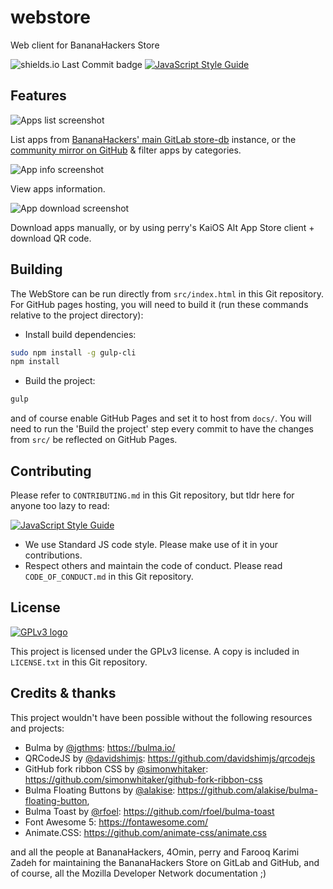 # webstore
Web client for BananaHackers Store

![shields.io Last Commit badge](https://img.shields.io/github/last-commit/jkelol111/webstore)
[![JavaScript Style Guide](https://img.shields.io/badge/code_style-standard-brightgreen.svg)](https://standardjs.com)

## Features

![Apps list screenshot](https://github.com/jkelol111/webstore/raw/master/screenshots/apps.png)

List apps from [BananaHackers' main GitLab store-db](https://gitlab.com/banana-hackers/store-db) instance, or the [community mirror on GitHub](https://github.com/bananahackers/bananahackers.github.io) & filter apps by categories.

![App info screenshot](https://github.com/jkelol111/webstore/raw/master/screenshots/info.png)

View apps information.

![App download screenshot](https://github.com/jkelol111/webstore/raw/master/screenshots/download.png)

Download apps manually, or by using perry's KaiOS Alt App Store client + download QR code.

## Building

The WebStore can be run directly from `src/index.html` in this Git repository. For GitHub pages hosting, you will need to build it (run these commands relative to the project directory):

- Install build dependencies:
```bash
sudo npm install -g gulp-cli
npm install
```
- Build the project:
```bash
gulp
```

and of course enable GitHub Pages and set it to host from `docs/`. You will need to run the 'Build the project' step every commit to have the changes from `src/` be reflected on GitHub Pages.

## Contributing

Please refer to `CONTRIBUTING.md` in this Git repository, but tldr here for anyone too lazy to read:

[![JavaScript Style Guide](https://cdn.rawgit.com/standard/standard/master/badge.svg)](https://github.com/standard/standard)

- We use Standard JS code style. Please make use of it in your contributions.
- Respect others and maintain the code of conduct. Please read `CODE_OF_CONDUCT.md` in this Git repository.

## License

[![GPLv3 logo](https://www.gnu.org/graphics/gplv3-127x51.png)](https://www.gnu.org/licenses/gpl-3.0.html)

This project is licensed under the GPLv3 license. A copy is included in `LICENSE.txt` in this Git repository.

## Credits & thanks

This project wouldn't have been possible without the following resources and projects:

- Bulma by [@jgthms](https://github.com/jgthms): https://bulma.io/
- QRCodeJS by [@davidshimjs](https://github.com/davidshimjs): https://github.com/davidshimjs/qrcodejs
- GitHub fork ribbon CSS by [@simonwhitaker](https://github.com/simonwhitaker): https://github.com/simonwhitaker/github-fork-ribbon-css
- Bulma Floating Buttons by [@alakise](https://github.com/alakise): https://github.com/alakise/bulma-floating-button,
- Bulma Toast by [@rfoel](https://github.com/rfoel): https://github.com/rfoel/bulma-toast
- Font Awesome 5: https://fontawesome.com/
- Animate.CSS: https://github.com/animate-css/animate.css

and all the people at BananaHackers, 4Omin, perry and Farooq Karimi Zadeh for maintaining the BananaHackers Store on GitLab and GitHub, and of course, all the Mozilla Developer Network documentation ;)